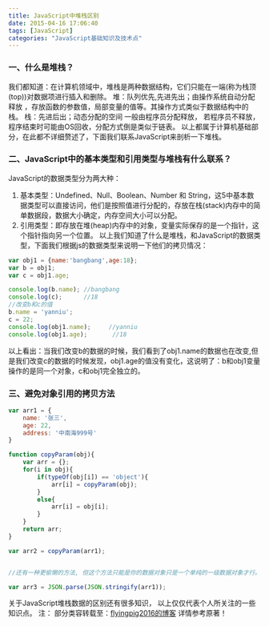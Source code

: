 ```yaml
---
title: JavaScript中堆栈区别
date: 2015-04-16 17:06:40
tags: [JavaScript]
categories: "JavaScript基础知识及技术点"
---
```



### 一、什么是堆栈？ 


我们都知道：在计算机领域中，堆栈是两种数据结构，它们只能在一端(称为栈顶(top))对数据项进行插入和删除。
堆：队列优先,先进先出；由操作系统自动分配释放 ，存放函数的参数值，局部变量的值等。其操作方式类似于数据结构中的栈。
栈：先进后出；动态分配的空间 一般由程序员分配释放， 若程序员不释放，程序结束时可能由OS回收，分配方式倒是类似于链表。 
以上都属于计算机基础部分，在此都不详细赘述了，下面我们联系JavaScript来剖析一下堆栈。


### 二、JavaScript中的基本类型和引用类型与堆栈有什么联系？ 
JavaScript的数据类型分为两大种： 
1. 基本类型：Undefined、Null、Boolean、Number 和 String，这5中基本数据类型可以直接访问，他们是按照值进行分配的，存放在栈(stack)内存中的简单数据段，数据大小确定，内存空间大小可以分配。 
2. 引用类型：即存放在堆(heap)内存中的对象，变量实际保存的是一个指针，这个指针指向另一个位置。 
以上我们知道了什么是堆栈，和JavaScript的数据类型，下面我们根据js的数据类型来说明一下他们的拷贝情况：


```javascript
var obj1 = {name:'bangbang',age:18};
var b = obj1;
var c = obj1.age;

console.log(b.name); //bangbang
console.log(c);      //18
//改变b和c的值
b.name = 'yanniu';
c = 22;
console.log(obj1.name);     //yanniu
console.log(obj1.age);       //18
```

以上看出：当我们改变b的数据的时候，我们看到了obj1.name的数据也在改变,但是我们改变c的数据的时候发现，obj1.age的值没有变化，这说明了：b和obj1变量操作的是同一个对象，c和obj1完全独立的。


### 三、避免对象引用的拷贝方法

````javascript
var arr1 = {
    name: '张三',
    age: 22,
    address: '中南海999号'
}

function copyParam(obj){
    var arr = {};
    for(i in obj){
        if(typeOf(obj[i]) == 'object'){
            arr[i] = copyParam(obj);
        }
        else{
            arr[i] = obj[i];
        }
    }
    return arr;
}

var arr2 = copyParam(arr1);


//还有一种更偷懒的方法, 但这个方法只能是你的数据对象只是一个单纯的一级数据对象才行。

var arr3 = JSON.parse(JSON.stringify(arr1));

````


关于JavaScript堆栈数据的区别还有很多知识， 以上仅仅代表个人所关注的一些知识点。
注： 部分类容转载至：[flyingpig2016的博客](http://blog.csdn.net/flyingpig2016/article/details/52895620)  详情参考原著！